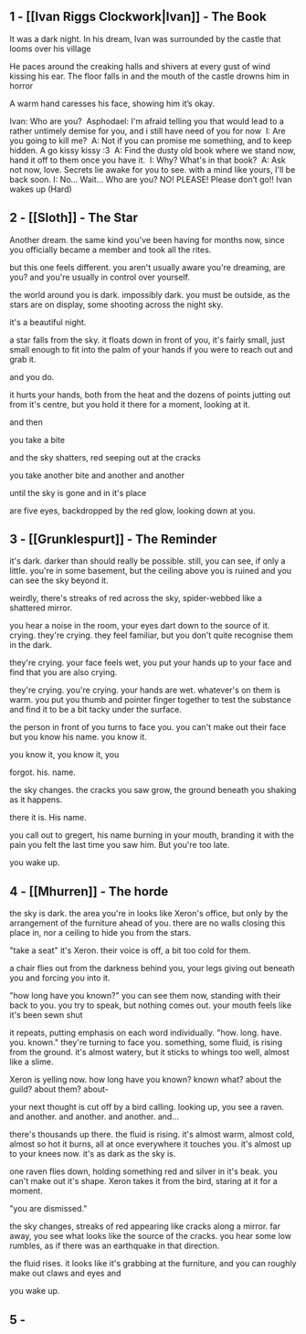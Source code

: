 ## 1 - [[Ivan Riggs Clockwork|Ivan]] - The Book
It was a dark night. In his dream, Ivan was surrounded by the castle that looms over his village

He paces around the creaking halls and shivers at every gust of wind kissing his ear. The floor falls in and the mouth of the castle drowns him in horror

A warm hand caresses his face, showing him it’s okay.

Ivan: Who are you? 
Asphodael: I'm afraid telling you that would lead to a rather untimely demise for you, and i still have need of you for now 
I: Are you going to kill me? 
A: Not if you can promise me something, and to keep hidden.
A go kissy kissy :3 
A: Find the dusty old book where we stand now, hand it off to them once you have it. 
I: Why? What's in that book? 
A: Ask not now, love. Secrets lie awake for you to see. with a mind like yours, I'll be back soon.
I: No… Wait… Who are you? NO! PLEASE! Please don’t go!!
Ivan wakes up (Hard)

## 2 - [[Sloth]] - The Star

Another dream. the same kind you've been having for months now, since you officially became a member and took all the rites. 

but this one feels different. you aren't usually aware you're dreaming, are you?
and you're usually in control over yourself.

the world around you is dark. impossibly dark. you must be outside, as the stars are on display, some shooting across the night sky. 

it's a beautiful night. 

a star falls from the sky. it floats down in front of you, it's fairly small, just small enough to fit into the palm of your hands if you were to reach out and grab it. 

and you do. 

it hurts your hands, both from the heat and the dozens of points jutting out from it's centre, but you hold it there for a moment, looking at it. 

and then

you take a bite

and the sky shatters, red seeping out at the cracks

you take another bite
and another
and another

until the sky is gone
and in it's place

are five eyes, backdropped by the red glow, looking down at you. 

## 3 - [[Grunklespurt]] - The Reminder
it's dark. darker than should really be possible. still, you can see, if only a little. 
you're in some basement, but the ceiling above you is ruined and you can see the sky beyond it. 

weirdly, there's streaks of red across the sky, spider-webbed like a shattered mirror. 

you hear a noise in the room, your eyes dart down to the source of it. 
crying. they're crying. 
they feel familiar, but you don't quite recognise them in the dark. 

they're crying. 
your face feels wet, you put your hands up to your face and find that you are also crying.  

they're crying. 
you're crying. 
your hands are wet. whatever's on them is warm. you put you thumb and pointer finger together to test the substance and find it to be a bit tacky under the surface. 

the person in front of you turns to face you. you can't make out their face but you know his name.
you know it.

you know it,
you know it,
you

forgot. his. name. 

the sky changes. the cracks you saw grow, the ground beneath you shaking as it happens. 

there it is. His name. 

you call out to gregert, his name burning in your mouth, branding it with the pain you felt the last time you saw him. But you're too late.

you wake up. 

## 4 - [[Mhurren]] - The horde
the sky is dark. the area you're in looks like Xeron's office, but only by the arrangement of the furniture ahead of you. there are no walls closing this place in, nor a ceiling to hide you from the stars. 

"take a seat" it's Xeron. their voice is off, a bit too cold for them. 

a chair flies out from the darkness behind you, your legs giving out beneath you and forcing you into it. 

"how long have you known?" you can see them now, standing with their back to you. 
you try to speak, but nothing comes out. your mouth feels like it's been sewn shut

it repeats, putting emphasis on each word individually. "how. long. have. you. known." they're turning to face you. something, some fluid, is rising from the ground. it's almost watery, but it sticks to whings too well, almost like a slime. 

Xeron is yelling now. how long have you known? known what? about the guild? about them? about-

your next thought is cut off by a bird calling. looking up, you see a raven. and another. and another. and another. and...

there's thousands up there. the fluid is rising. it's almost warm, almost cold, almost so hot it burns, all at once everywhere it touches you. it's almost up to your knees now. it's as dark as the sky is. 

one raven flies down, holding something red and silver in it's beak. you can't make out it's shape. Xeron takes it from the bird, staring at it for a moment. 

"you are dismissed."

the sky changes, streaks of red appearing like cracks along a mirror. far away, you see what looks like the source of the cracks. you hear some low rumbles, as if there was an earthquake in that direction.

the fluid rises. it looks like it's grabbing at the furniture, and you can roughly make out claws and eyes and

you wake up. 
## 5 - 